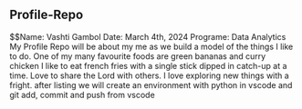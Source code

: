 ## Profile-Repo
$$Name: Vashti Gambol
Date: March 4th, 2024
Programe: Data Analytics
My Profile Repo will be about my me as we build a model of the things I like to do.
One of my many favourite foods are green bananas and curry chicken
I like to eat french fries with a single stick dipped in catch-up at a time.
Love to share the Lord with others.
I love exploring new things with a fright.
after listing we will create an environment with python in vscode and 
git add, commit and push from vscode


